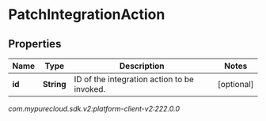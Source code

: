 # PatchIntegrationAction


## Properties

| Name | Type | Description | Notes |
| ------------ | ------------- | ------------- | ------------- |
| **id** | **String** | ID of the integration action to be invoked. |  [optional] |




_com.mypurecloud.sdk.v2:platform-client-v2:222.0.0_
